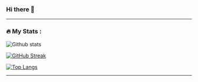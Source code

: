 ### Hi there 👋

<!--
**GitUserRavindu/GitUserRavindu** is a ✨ _special_ ✨ repository because its `README.md` (this file) appears on your GitHub profile.

Here are some ideas to get you started:

- 🔭 I’m currently working on ...
- 🌱 I’m currently learning ...
- 👯 I’m looking to collaborate on ...
- 🤔 I’m looking for help with ...
- 💬 Ask me about ...
- 📫 How to reach me: ...
- 😄 Pronouns: ...
- ⚡ Fun fact: ...
-->
---

### :fire: My Stats :
![Github stats](https://github-readme-stats.vercel.app/api?username=GitUserRavindu&theme=vision-friendly-dark)

[![GitHub Streak](http://github-readme-streak-stats.herokuapp.com?user=GitUserRavindu&theme=dark&background=000000)](https://git.io/streak-stats)

[![Top Langs](https://github-readme-stats.vercel.app/api/top-langs/?username=GitUserRavindu&layout=compact&theme=vision-friendly-dark)](https://github.com/anuraghazra/github-readme-stats)

---
